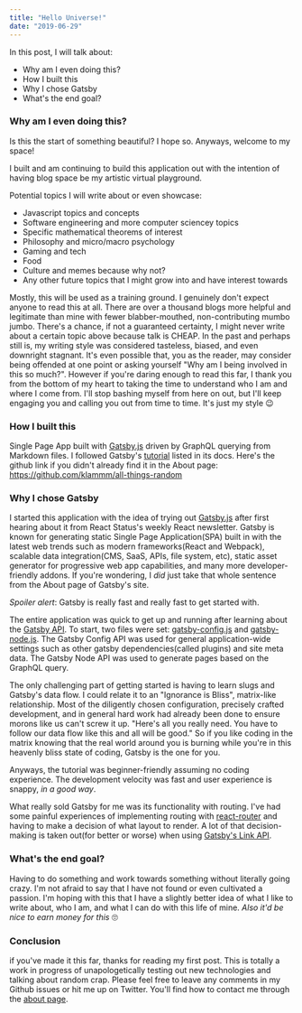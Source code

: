 ```yaml
---
title: "Hello Universe!"
date: "2019-06-29"
---
```


In this post, I will talk about:

* Why am I even doing this?
* How I built this
* Why I chose Gatsby
* What's the end goal?

### Why am I even doing this?

Is this the start of something beautiful? I hope so. Anyways, welcome to my space!

I built and am continuing to build this application out with the intention of having blog space be my artistic virtual playground.

Potential topics I will write about or even showcase:
- Javascript topics and concepts
- Software engineering and more computer sciencey topics
- Specific mathematical theorems of interest
- Philosophy and micro/macro psychology
- Gaming and tech
- Food
- Culture and memes because why not?
- Any other future topics that I might grow into and have interest towards

Mostly, this will be used as a training ground. I genuinely don't expect anyone to read this at all. There are over a thousand blogs more helpful and legitimate than mine with fewer blabber-mouthed, non-contributing mumbo jumbo. There's a chance, if not a guaranteed certainty, I might never write about a certain topic above because talk is CHEAP. In the past and perhaps still is, my writing style was considered tasteless, biased, and even downright stagnant. It's even possible that, you as the reader, may consider being offended at one point or asking yourself "Why am I being involved in this so much?". However if you're daring enough to read this far, I thank you from the bottom of my heart to taking the time to understand who I am and where I come from. I'll stop bashing myself from here on out, but I'll keep engaging you and calling you out from time to time. It's just my style 😉

### How I built this

Single Page App built with [Gatsby.js](https://www.gatsbyjs.org/) driven by GraphQL querying from Markdown files. I followed Gatsby's [tutorial](https://www.gatsbyjs.org/tutorial/) listed in its docs. Here's the github link if you didn't already find it in the About page: https://github.com/klammm/all-things-random

### Why I chose Gatsby

I started this application with the idea of trying out [Gatsby.js](https://www.gatsbyjs.org/) after first hearing about it from React Status's weekly React newsletter. Gatsby is known for generating static Single Page Application(SPA) built in with the latest web trends such as modern frameworks(React and Webpack), scalable data integration(CMS, SaaS, APIs, file system, etc), static asset generator for progressive web app capabilities, and many more developer-friendly addons. If you're wondering, I _did_ just take that whole sentence from the About page of Gatsby's site.

_Spoiler alert_: Gatsby is really fast and really fast to get started with.

The entire application was quick to get up and running after learning about the [Gatsby API](https://www.gatsbyjs.org/docs/api-reference/). To start, two files were set: [gatsby-config.js](https://www.gatsbyjs.org/docs/gatsby-config/) and [gatsby-node.js](https://www.gatsbyjs.org/docs/node-apis/). The Gatsby Config API was used for general application-wide settings such as other gatsby dependencies(called plugins) and site meta data. The Gatsby Node API was used to generate pages based on the GraphQL query.

The only challenging part of getting started is having to learn slugs and Gatsby's data flow. I could relate it to an "Ignorance is Bliss", matrix-like relationship. Most of the diligently chosen configuration, precisely crafted development, and in general hard work had already been done to ensure morons like us can't screw it up. "Here's all you really need. You have to follow our data flow like this and all will be good." So if you like coding in the matrix knowing that the real world around you is burning while you're in this heavenly bliss state of coding, Gatsby is the one for you.

Anyways, the tutorial was beginner-friendly assuming no coding experience. The development velocity was fast and user experience is snappy, _in a good way_.

What really sold Gatsby for me was its functionality with routing. I've had some painful experiences of implementing routing with [react-router](https://reacttraining.com/react-router/) and having to make a decision of what layout to render. A lot of that decision-making is taken out(for better or worse) when using [Gatsby's Link API](https://www.gatsbyjs.org/docs/gatsby-link/).

### What's the end goal?

Having to do something and work towards something without literally going crazy. I'm not afraid to say that I have not found or even cultivated a passion. I'm hoping with this that I have a slightly better idea of what I like to write about, who I am, and what I can do with this life of mine. _Also it'd be nice to earn money for this_ 🙄

### Conclusion

if you've made it this far, thanks for reading my first post. This is totally a work in progress of unapologetically testing out new technologies and talking about random crap. Please feel free to leave any comments in my Github issues or hit me up on Twitter. You'll find how to contact me through the [about page](#about).
